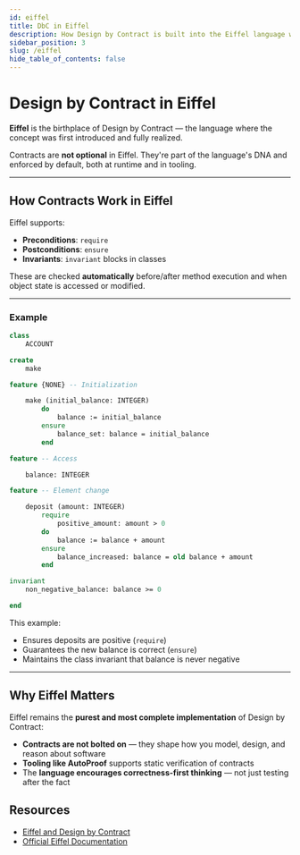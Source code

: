 ```yaml
---
id: eiffel
title: DbC in Eiffel
description: How Design by Contract is built into the Eiffel language with native preconditions, postconditions, and invariants.
sidebar_position: 3
slug: /eiffel
hide_table_of_contents: false
---
```


# Design by Contract in Eiffel

**Eiffel** is the birthplace of Design by Contract — the language where the concept was first introduced and fully realized.

Contracts are **not optional** in Eiffel. They're part of the language's DNA and enforced by default, both at runtime and in tooling.

---

## How Contracts Work in Eiffel

Eiffel supports:

- **Preconditions**: `require`
- **Postconditions**: `ensure`
- **Invariants**: `invariant` blocks in classes

These are checked **automatically** before/after method execution and when object state is accessed or modified.

---

### Example

```eiffel
class
    ACCOUNT

create
    make

feature {NONE} -- Initialization

    make (initial_balance: INTEGER)
        do
            balance := initial_balance
        ensure
            balance_set: balance = initial_balance
        end

feature -- Access

    balance: INTEGER

feature -- Element change

    deposit (amount: INTEGER)
        require
            positive_amount: amount > 0
        do
            balance := balance + amount
        ensure
            balance_increased: balance = old balance + amount
        end

invariant
    non_negative_balance: balance >= 0

end
```

This example:

- Ensures deposits are positive (`require`)
- Guarantees the new balance is correct (`ensure`)
- Maintains the class invariant that balance is never negative

---

## Why Eiffel Matters

Eiffel remains the **purest and most complete implementation** of Design by Contract:

- **Contracts are not bolted on** — they shape how you model, design, and reason about software
- **Tooling like AutoProof** supports static verification of contracts
- The **language encourages correctness-first thinking** — not just testing after the fact

## Resources

- [Eiffel and Design by Contract](https://www.eiffel.org/doc/solutions/Design_by_Contract_and_Assertions)
- [Official Eiffel Documentation](https://www.eiffel.org/documentation)
